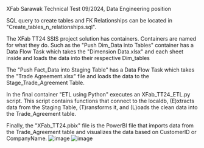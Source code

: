 XFab Sarawak Technical Test 09/2024, Data Engineering position

SQL query to create tables and FK Relationships can be located in "Create_tables_n_relationships.sql".

The XFab TT24 SSIS project solution has containers. Containers are named for what they do. Such as the "Push Dim_Data into Tables" container has a Data Flow Task which takes the "Dimension Data.xlsx" and each sheet inside and loads the data into their respective Dim_tables

The "Push Fact_Data into Staging Table" has a Data Flow Task which takes the "Trade Agreement.xlsx" file and loads the data to the Stage_Trade_Agreement Table.

In the final container "ETL using Python" executes an XFab_TT24_ETL.py script. This script contains functions that connect to the localdb, (E)xtracts data from the Staging Table, (T)ransforms it, and (L)oads the clean data into the Trade_Agreement table.

Finally, the "XFab_TT24.pbix" file is the PowerBI file that imports data from the Trade_Agreement table and visualizes the data based on CustomerID or CompanyName.
![image](https://github.com/user-attachments/assets/3572132c-dc37-4fd7-80dd-8a3608d5e73c)
![image](https://github.com/user-attachments/assets/ab12db18-937c-410c-a674-77583d8b02cd)

